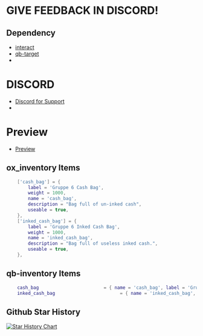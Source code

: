 # GIVE FEEDBACK IN DISCORD!

## Dependency
* [interact ](https://github.com/darktrovx/interact)
* [qb-target](https://github.com/PenguScript/pengu_gruppe6delivery/edit/main/README.md)
* 
# DISCORD
* [Discord for Support](https://discord.gg/AS7U5GK4TE)
* 
# Preview
* [Preview](https://youtu.be/ZaJHcvP2kDE)


## ox_inventory Items
```lua
	['cash_bag'] = {
    	label = 'Gruppe 6 Cash Bag',
    	weight = 1000,
		name = 'cash_bag',
		description = "Bag full of un-inked cash",
		useable = true,
    },
	['inked_cash_bag'] = {
    	label = 'Gruppe 6 Inked Cash Bag',
    	weight = 1000,
		name = 'inked_cash_bag',
		description = "Bag full of useless inked cash.",
		useable = true,
    },
```

## qb-inventory Items
```lua
	cash_bag                        = { name = 'cash_bag', label = 'Gruppe 6 Cash Bag', weight = 1000, type = 'item', image = 'cash_bag.png', unique = false, useable = false, shouldClose = false, combinable = nil, description = 'Bag full of un-inked cash' },
	inked_cash_bag                        = { name = 'inked_cash_bag', label = 'Gruppe 6 Inked Cash Bag', weight = 1000, type = 'item', image = 'inked_cash_bag.png', unique = false, useable = false, shouldClose = false, combinable = nil, description = 'Bag full of useless inked cash.' },
```

## Github Star History

[![Star History Chart](https://api.star-history.com/svg?repos=PenguScript/pengu_gruppe6delivery&type=Date)](https://star-history.com/#PenguScript/pengu_gruppe6delivery&Date)

